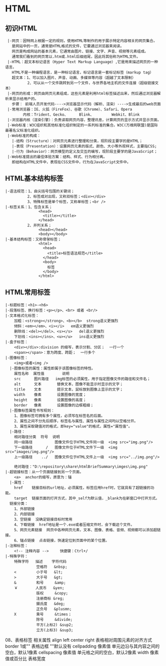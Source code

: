 # HTML
 ## 初识HTML
     |-网页：因特网上根据一定的规则，使用HTML等制作的用于展示特定内容相关的网页集合。
       是网站中的一页，通常是HTML格式的文件，它要通过浏览器来阅读。
       网页是构成网站的基本元素，它通常由图片、链接、文字、声音、视频等元素组成。
       通常我们看到的网页常以.htm或.html后缀结尾，因此将其俗称为HTML文件。
     |-HTML：超文本标记语言（Hyper Text Markup Language）,它是用来描述网页的一种语言。
       HTML不是一种编程语言，是一种标记语言，标记语言是一套标记标签（markup tag）
       超文本：1、可以加入图片、声音、动画、多媒体等内容（超越了文本限制）
              2、可以从一个文件跳转到另一个文件，与世界各地主机的文件连接（超级链接文本）
     |-网页的形成：网页由网页元素组成，这些元素是利用html标签描述出来，然后通过浏览器解析来显示给用户的。
       步骤： 前端人员开发代码---->浏览器显示代码（解析、渲染）---->生成最后的web页面
     |-常用浏览器：IE、火狐（FireFox）、谷歌（Chrome）、Safari、Opera
            内核：Trident、Gecko、     Blink、        Webkit、Blink
     |-浏览器内核（渲染引擎）：负责读取网页内容，整理讯息，计算网页的显示方式并显示页面。
     |-Web标准：W3C组织和其他标准化组织制定的一系列标准的集合。W3C(万维网联盟)是国际最著名父标准化组织。
     |-Web标准的构成：
       |-结构（Structure）：对网页元素进行整理和分类，现阶段主要学的是HTML；
       |-表现（Presentation）：设置网页元素的版式、颜色、大小等外观样式，主要指CSS;
       |-行为（Behavior）：网页模型的定义及交互的编写，现阶段主要学的是JavaScript；
     |-Web标准提出的最佳体验方案：结构、样式、行为相分离。
       即结构在HTML文件中，表现在CSS文件中，行为在JavaScript文件中。
 ## HTML基本结构标签
    |-语法规范：1、由尖括号包围的关键词；
              2、标签成对出现，又称双标签；<div></div>
              3、特殊标签是单个标签，又称单标签；<br />
    |-标签关系：1、包含关系；
                   <head>
                     <title></title>
                   </head>
              2、并列关系；
                   <head></head>
                   <body></body>
    |-基本结构标签：又称骨架标签；
                   <html>
                     <head>
                       <title>标签语法规范</title>
                     </head>
                     <body>
                       标签
                     </body>
                   </html>
 ## HTML常用标签
    |-标题标签：<h1>-<h6>
    |-段落标签、换行标签：<p></p>、<br> 或者 <br/>
    |-文本格式化标签：
        加粗：<strong></strong>、<b></b>  strong语义更强烈
        倾斜：<em></em>、<i></i>   em语义更强烈
        删除线：<del></del>、<s></s>   del语义更强烈
        下划线：<ins></ins>、<u></u>   ins语义更强烈
    |-盒子标签：
        <div></div>:division 的缩写，表示分割、分区；  一行一个
        <span></span>：意为跨度、跨距；  一行多个
    |-图像标签：
        <img>或者<img />
      |-图像标签的属性：属性即属于该图像标签的特性。
        属性名称  属性值        说明
        src      图片路径   img标签的必须属性，用于指定图像文件的路径和文件名；
        alt      文本       替换文本，图像不能显示时显示的文字；
        title    文本       提示文本，鼠标放到图像上显示的文字；
        width    像素       设置图像的宽度；
        height   像素       设置图像的高度；
        border   像素       设置图像的边框粗细；
      |-图像标签属性书写规则：
        1、图像标签可拥有多个属性，必须写在标签名的后面。
        2、属性之间不分先后顺序，标签名与属性、属性与属性之间均以空格分开。
        3、属性采取键值对的格式，即key="value"的格式，属性="属性值"。
      |-路径：
        相对路径分类  符号  说明
        同一级路径          图像文件位于HTML文件同一级  <img src="img.png"/>
        下一级路径      /   图像文件位于HTML文件下一级  <img src="images/img.png"/>
        上一级路径    ../   图像文件位于HTML文件上一级  <img src="../img.png"/>
        
        绝对路径："D:\repository\share\htmlBriefSummary\imges\img.png" 
    |-超链接标签：从一个页面链接到另一个页面。
        <a>  anchor的缩写，原意为：锚
      |-属性：
        href    链接目标的url地址，必须属性，标签应用href时，它就具有了超链接的功能。
        target  链接页面的打开方式，其中_self为默认值，_blank为在新窗口中打开方式。 
      链接分类：
        1、外部链接
        2、内部链接
        3、空链接  没确定链接目标时常用
        4、下载链接  href地址是一个.exe或者压缩文件时，会下载这个文件。
        5、网页元素链接  网页中各种网页元素，文本、图像、表格、音频、视频都可以添加超链接。
        6、锚点链接  点击链接，快速定位到页面中的某个位置。 
    |-注释标签：
        <!-- 注释内容 -->     快捷键：Ctrl+/
    |-特殊字符：
        特殊字符   描述    字符代码
                  空格符   &nbsp;
        <         小于号   &lt;
        >         大于号   &gt;
        &         和号     &amp;
        ￥        人民币   &yen;
                  版权     &copy;
                  注册商标 &reg;
                  摄氏度   &deg;
                  正负号   &plusmn;
        X         乘号     &times；
                  除号     &divide;
                  平方(上标2) &sup2;
                  立方(上标3) &sup3;
        
08、表格标签 相关属性
    align   left center right  表格相对周围元素的对齐方式
    border  1或""               表格边框  ""默认没有
    cellpadding    像素值         单元边沿与其内容之间的空白，默认1像素
    cellspacing    像素值         单元格之间的空白，默认2像素
    width          像素值或百分比  表格宽度
